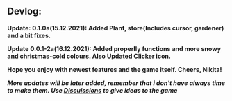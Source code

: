 ## Devlog:

**Update: 0.1.0a(15.12.2021): Added Plant, store(Includes cursor, gardener) and a bit fixes.**

**Update 0.0.1-2a(16.12.2021): Added properlly functions and more snowy and christmas-cold colours. Also Updated Clicker icon.**


**Hope you enjoy with newest features and the game itself. Cheers, Nikita!**


***More updates will be later added, remember that i don't have always time to make them. Use [Discuissions](https://github.com/nikeedev/plantclicker/discussions) to give ideas to the game***

